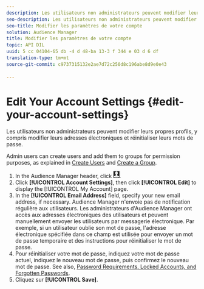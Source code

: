 ```yaml
---
description: Les utilisateurs non administrateurs peuvent modifier leurs propres profils, y compris modifier leurs adresses électroniques et réinitialiser leurs mots de passe.
seo-description: Les utilisateurs non administrateurs peuvent modifier leurs propres profils, y compris modifier leurs adresses électroniques et réinitialiser leurs mots de passe.
seo-title: Modifier les paramètres de votre compte
solution: Audience Manager
title: Modifier les paramètres de votre compte
topic: API DIL
uuid: 5 cc 04104-65 db -4 d 48-ba 13-3 f 344 e 03 d 6 df
translation-type: tm+mt
source-git-commit: c9737315132e2ae7d72c250d8c196abe8d9e0e43

---
```



# Edit Your Account Settings {#edit-your-account-settings}

Les utilisateurs non administrateurs peuvent modifier leurs propres profils, y compris modifier leurs adresses électroniques et réinitialiser leurs mots de passe.

<!-- t_edit_account_settings.xml -->

Admin users can create users and add them to groups for permission purposes, as explained in [Create Users](../../features/administration/administration-overview.md#create-users) and [Create a Group](../../features/administration/administration-overview.md#create-group).

1. In the Audience Manager header, click ![](assets/icon_profile.png).
1. Click **[!UICONTROL Account Settings]**, then click **[!UICONTROL Edit]** to display the [!UICONTROL My Account] page.
1. In the **[!UICONTROL Email Address]** field, specify your new email address, if necessary. Audience Manager n&#39;envoie pas de notification régulière aux utilisateurs. Les administrateurs d&#39;Audience Manager ont accès aux adresses électroniques des utilisateurs et peuvent manuellement envoyer les utilisateurs par messagerie électronique. Par exemple, si un utilisateur oublie son mot de passe, l&#39;adresse électronique spécifiée dans ce champ est utilisée pour envoyer un mot de passe temporaire et des instructions pour réinitialiser le mot de passe.
1. Pour réinitialiser votre mot de passe, indiquez votre mot de passe actuel, indiquez le nouveau mot de passe, puis confirmez le nouveau mot de passe.
See also, [Password Requirements, Locked Accounts, and Forgotten Passwords](../../reference/password-requirements.md).
1. Cliquez sur **[!UICONTROL Save]**.

